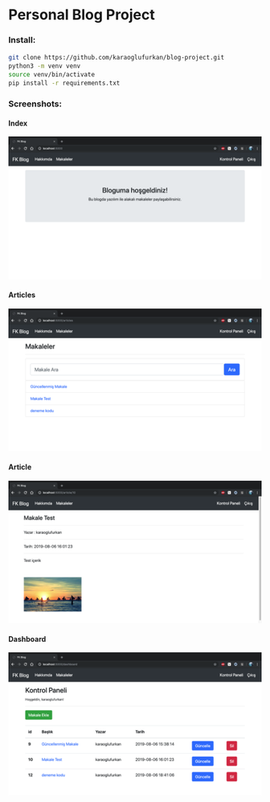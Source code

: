 # Personal Blog Project

### Install:
```bash
git clone https://github.com/karaoglufurkan/blog-project.git
python3 -m venv venv
source venv/bin/activate
pip install -r requirements.txt
```

### Screenshots:

#### Index
![index](/ss/index.png)

#### Articles
![articles](/ss/articles.png)

#### Article
![article](/ss/article.png)

#### Dashboard
![dashboard](/ss/dashboard.png)